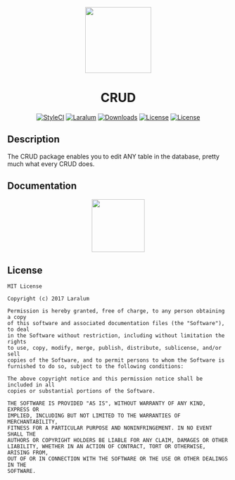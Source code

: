 <p align="center"><a href="https://laralum.aitorriba.com"><img height="150" src="https://avatars1.githubusercontent.com/u/22253051"></a></p>

<h1 align="center">CRUD</h1>

<p align="center">
<a href="https://styleci.io/repos/86605593"><img src="https://styleci.io/repos/86605593/shield?style=flat&branch=master" alt="StyleCI"></a>
<a href="https://github.com/laralum"><img src="https://img.shields.io/badge/Built%20For-Laralum-orange.svg" alt="Laralum"></a>
<a href="https://github.com/laralum/CRUD"><img src="https://poser.pugx.org/laralum/crud/d/total.svg" alt="Downloads"></a>
<a href="https://github.com/Laralum/CRUD/releases"><img src="https://poser.pugx.org/laralum/crud/v/stable.svg" alt="License"></a>
<a href="https://raw.githubusercontent.com/Laralum/CRUD/master/LICENSE"><img src="https://poser.pugx.org/laralum/crud/license.svg" alt="License"></a>
</p>

## Description

The CRUD package enables you to edit ANY table in the database, pretty much what every CRUD does.

## Documentation

<p align="center">
<a href="https://laralum.aitorriba.com/docs/crud"><img height="120" src="http://i.imgur.com/47WnADd.png"></a>
</p>

## License

```
MIT License

Copyright (c) 2017 Laralum

Permission is hereby granted, free of charge, to any person obtaining a copy
of this software and associated documentation files (the "Software"), to deal
in the Software without restriction, including without limitation the rights
to use, copy, modify, merge, publish, distribute, sublicense, and/or sell
copies of the Software, and to permit persons to whom the Software is
furnished to do so, subject to the following conditions:

The above copyright notice and this permission notice shall be included in all
copies or substantial portions of the Software.

THE SOFTWARE IS PROVIDED "AS IS", WITHOUT WARRANTY OF ANY KIND, EXPRESS OR
IMPLIED, INCLUDING BUT NOT LIMITED TO THE WARRANTIES OF MERCHANTABILITY,
FITNESS FOR A PARTICULAR PURPOSE AND NONINFRINGEMENT. IN NO EVENT SHALL THE
AUTHORS OR COPYRIGHT HOLDERS BE LIABLE FOR ANY CLAIM, DAMAGES OR OTHER
LIABILITY, WHETHER IN AN ACTION OF CONTRACT, TORT OR OTHERWISE, ARISING FROM,
OUT OF OR IN CONNECTION WITH THE SOFTWARE OR THE USE OR OTHER DEALINGS IN THE
SOFTWARE.
```
